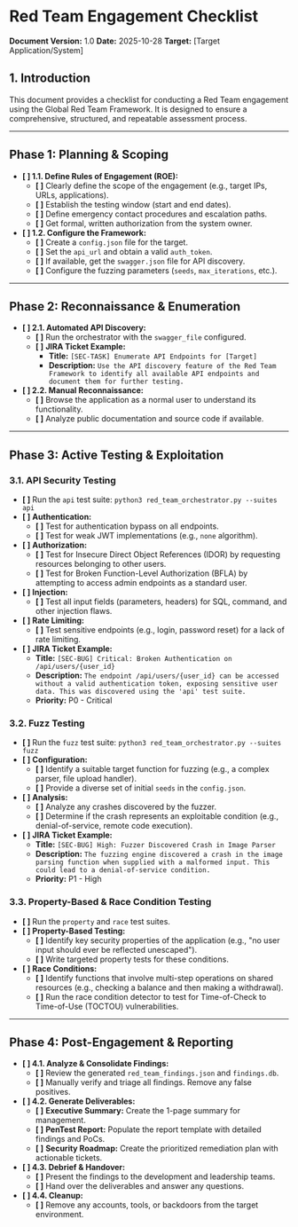 # Red Team Engagement Checklist

**Document Version:** 1.0
**Date:** 2025-10-28
**Target:** [Target Application/System]

## 1. Introduction

This document provides a checklist for conducting a Red Team engagement using the Global Red Team Framework. It is designed to ensure a comprehensive, structured, and repeatable assessment process.

---

## Phase 1: Planning & Scoping

- **[ ] 1.1. Define Rules of Engagement (ROE):**
    - **[ ]** Clearly define the scope of the engagement (e.g., target IPs, URLs, applications).
    - **[ ]** Establish the testing window (start and end dates).
    - **[ ]** Define emergency contact procedures and escalation paths.
    - **[ ]** Get formal, written authorization from the system owner.
- **[ ] 1.2. Configure the Framework:**
    - **[ ]** Create a `config.json` file for the target.
    - **[ ]** Set the `api_url` and obtain a valid `auth_token`.
    - **[ ]** If available, get the `swagger.json` file for API discovery.
    - **[ ]** Configure the fuzzing parameters (`seeds`, `max_iterations`, etc.).

---

## Phase 2: Reconnaissance & Enumeration

- **[ ] 2.1. Automated API Discovery:**
    - **[ ]** Run the orchestrator with the `swagger_file` configured.
    - **[ ]** **JIRA Ticket Example:**
        - **Title:** `[SEC-TASK] Enumerate API Endpoints for [Target]`
        - **Description:** `Use the API discovery feature of the Red Team Framework to identify all available API endpoints and document them for further testing.`
- **[ ] 2.2. Manual Reconnaissance:**
    - **[ ]** Browse the application as a normal user to understand its functionality.
    - **[ ]** Analyze public documentation and source code if available.

---

## Phase 3: Active Testing & Exploitation

### 3.1. API Security Testing
- **[ ]** Run the `api` test suite: `python3 red_team_orchestrator.py --suites api`
- **[ ]** **Authentication:**
    - **[ ]** Test for authentication bypass on all endpoints.
    - **[ ]** Test for weak JWT implementations (e.g., `none` algorithm).
- **[ ]** **Authorization:**
    - **[ ]** Test for Insecure Direct Object References (IDOR) by requesting resources belonging to other users.
    - **[ ]** Test for Broken Function-Level Authorization (BFLA) by attempting to access admin endpoints as a standard user.
- **[ ]** **Injection:**
    - **[ ]** Test all input fields (parameters, headers) for SQL, command, and other injection flaws.
- **[ ]** **Rate Limiting:**
    - **[ ]** Test sensitive endpoints (e.g., login, password reset) for a lack of rate limiting.
- **[ ]** **JIRA Ticket Example:**
    - **Title:** `[SEC-BUG] Critical: Broken Authentication on /api/users/{user_id}`
    - **Description:** `The endpoint /api/users/{user_id} can be accessed without a valid authentication token, exposing sensitive user data. This was discovered using the 'api' test suite.`
    - **Priority:** P0 - Critical

### 3.2. Fuzz Testing
- **[ ]** Run the `fuzz` test suite: `python3 red_team_orchestrator.py --suites fuzz`
- **[ ]** **Configuration:**
    - **[ ]** Identify a suitable target function for fuzzing (e.g., a complex parser, file upload handler).
    - **[ ]** Provide a diverse set of initial `seeds` in the `config.json`.
- **[ ]** **Analysis:**
    - **[ ]** Analyze any crashes discovered by the fuzzer.
    - **[ ]** Determine if the crash represents an exploitable condition (e.g., denial-of-service, remote code execution).
- **[ ]** **JIRA Ticket Example:**
    - **Title:** `[SEC-BUG] High: Fuzzer Discovered Crash in Image Parser`
    - **Description:** `The fuzzing engine discovered a crash in the image parsing function when supplied with a malformed input. This could lead to a denial-of-service condition.`
    - **Priority:** P1 - High

### 3.3. Property-Based & Race Condition Testing
- **[ ]** Run the `property` and `race` test suites.
- **[ ]** **Property-Based Testing:**
    - **[ ]** Identify key security properties of the application (e.g., "no user input should ever be reflected unescaped").
    - **[ ]** Write targeted property tests for these conditions.
- **[ ]** **Race Conditions:**
    - **[ ]** Identify functions that involve multi-step operations on shared resources (e.g., checking a balance and then making a withdrawal).
    - **[ ]** Run the race condition detector to test for Time-of-Check to Time-of-Use (TOCTOU) vulnerabilities.

---

## Phase 4: Post-Engagement & Reporting

- **[ ] 4.1. Analyze & Consolidate Findings:**
    - **[ ]** Review the generated `red_team_findings.json` and `findings.db`.
    - **[ ]** Manually verify and triage all findings. Remove any false positives.
- **[ ] 4.2. Generate Deliverables:**
    - **[ ]** **Executive Summary:** Create the 1-page summary for management.
    - **[ ]** **PenTest Report:** Populate the report template with detailed findings and PoCs.
    - **[ ]** **Security Roadmap:** Create the prioritized remediation plan with actionable tickets.
- **[ ] 4.3. Debrief & Handover:**
    - **[ ]** Present the findings to the development and leadership teams.
    - **[ ]** Hand over the deliverables and answer any questions.
- **[ ] 4.4. Cleanup:**
    - **[ ]** Remove any accounts, tools, or backdoors from the target environment.
